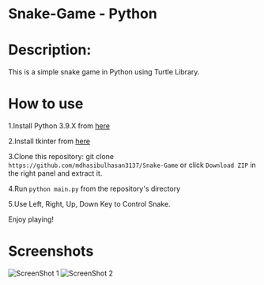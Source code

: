 # Snake-Game - Python

# Description:
This is a simple snake game in Python using Turtle Library.

# How to use
1.Install Python 3.9.X from [here](https://www.python.org/downloads)

2.Install tkinter from [here](https://pythonturtle.org/)

3.Clone this repository: git clone `https://github.com/mdhasibulhasan3137/Snake-Game` or click `Download ZIP` in the right panel and extract it.

4.Run `python main.py` from the repository's directory

5.Use Left, Right, Up, Down Key to Control Snake.

Enjoy playing!

# Screenshots
![ScreenShot 1](https://user-images.githubusercontent.com/41125795/110384187-7feb4f00-8087-11eb-8c88-30d000e7ba03.JPG)
![ScreenShot 2](https://user-images.githubusercontent.com/41125795/110384191-811c7c00-8087-11eb-8671-aca522f010c7.JPG)
